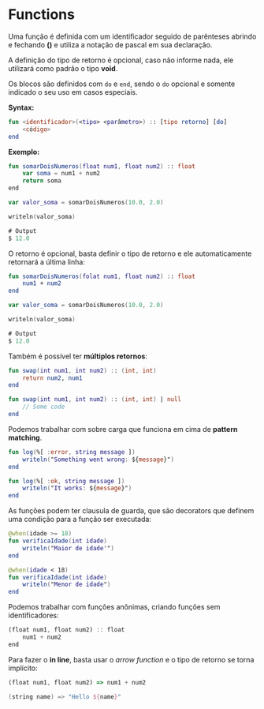 # Functions

Uma função é definida com um identificador seguido de parênteses abrindo e fechando **()** e utiliza a notação de pascal em sua declaração.

A definição do tipo de retorno é opcional, caso não informe nada, ele utilizará como padrão o tipo **void**.

Os blocos são definidos com `do` e `end`, sendo o `do` opcional e somente indicado o seu uso em casos especiais.

**Syntax:**

```kotlin
fun <identificador>(<tipo> <parâmetro>) :: [tipo retorno] [do]
    <código>
end
```

**Exemplo:**

```kotlin
fun somarDoisNumeros(float num1, float num2) :: float
    var soma = num1 + num2
    return soma
end

var valor_soma = somarDoisNumeros(10.0, 2.0)

writeln(valor_soma)

# Output
$ 12.0
```

O retorno é opcional, basta definir o tipo de retorno e ele automaticamente retornará a última linha:

```kotlin
fun somarDoisNumeros(folat num1, float num2) :: float
    num1 + num2
end

var valor_soma = somarDoisNumeros(10.0, 2.0)

writeln(valor_soma)

# Output
$ 12.0
```

Também é possível ter **múltiplos retornos**:

```kotlin
fun swap(int num1, int num2) :: (int, int)
    return num2, num1
end
```

```kotlin
fun swap(int num1, int num2) :: (int, int) | null
    // Some code
end
```

Podemos trabalhar com sobre carga que funciona em cima de **pattern matching**.

```kotlin
fun log(%[ :error, string message ])
    writeln("Something went wrong: ${message}")
end

fun log(%[ :ok, string message ])
    writeln("It works: ${message}")
end
```

As funções podem ter clausula de guarda, que são decorators que definem uma condição para a função ser executada:

```kotlin
@when(idade >= 18)
fun verificaIdade(int idade)
    writeln("Maior de idade'")
end

@when(idade < 18)
fun verificaIdade(int idade)
    writeln("Menor de idade")
end
```

Podemos trabalhar com funções anônimas, criando funções sem identificadores:

```typescript
(float num1, float num2) :: float
    num1 + num2
end
```

Para fazer o **in line**, basta usar o _arrow function_ e o tipo de retorno se torna implícito:

```typescript
(float num1, float num2) => num1 + num2
```

```kotlin
(string name) => "Hello ${name}"
```
